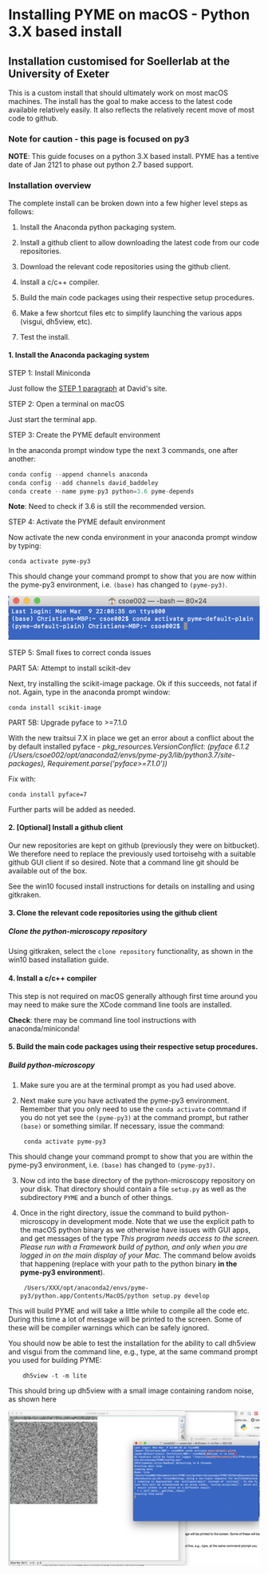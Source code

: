 # Installing PYME on macOS - Python 3.X based install

## Installation customised for Soellerlab at the University of Exeter

This is a custom install that should ultimately work on most macOS machines. The install has the goal to make access to the latest code available relatively easily. It also reflects the relatively recent move of most code to github.

### Note for caution - this page is focused on py3

**NOTE**: This guide focuses on a python 3.X based install. PYME has a tentive date of Jan 2121 to phase out python 2.7 based support.

### Installation overview

The complete install can be broken down into a few higher level steps as follows:

1. Install the Anaconda python packaging system.

2. Install a github client to allow downloading the latest code from our code repositories.

3. Download the relevant code repositories using the github client.

4. Install a c/c++ compiler.

4. Build the main code packages using their respective setup procedures.

5. Make a few shortcut files etc to simplify launching the various apps (visgui, dh5view, etc).

6. Test the install.

#### 1. Install the Anaconda packaging system

STEP 1: Install Miniconda

Just follow the [STEP 1 paragraph](http://python-microscopy.org/doc/Installation/InstallationWithAnaconda.html#step-1-installing-miniconda) at David's site.

STEP 2: Open a terminal on macOS

Just start the terminal app.

STEP 3: Create the PYME default environment

In the anaconda prompt window type the next 3 commands, one after another:

```python
conda config --append channels anaconda
conda config --add channels david_baddeley
conda create --name pyme-py3 python=3.6 pyme-depends
```
**Note**: Need to check if 3.6 is still the recommended version.

STEP 4: Activate the PYME default environment

Now activate the new conda environment in your anaconda prompt window by typing:

    conda activate pyme-py3

This should change your command prompt to show that you are now within the pyme-py3 environment, i.e.  ```(base)``` has changed to ```(pyme-py3)```.

![conda-activate](images/conda-activate-env.png)

STEP 5: Small fixes to correct conda issues

PART 5A: Attempt to install scikit-dev

Next, try installing the scikit-image package. Ok if this succeeds, not fatal if not. Again, type in the anaconda prompt window:

    conda install scikit-image

PART 5B: Upgrade pyface to >=7.1.0

With the new traitsui 7.X in place we get an error about a conflict about the by default installed pyface - *pkg_resources.VersionConflict: (pyface 6.1.2 (/Users/csoe002/opt/anaconda2/envs/pyme-py3/lib/python3.7/site-packages), Requirement.parse('pyface>=7.1.0'))*

Fix with:

	conda install pyface=7

Further parts will be added as needed.

#### 2. [Optional] Install a github client

Our new repositories are kept on github (previously they were on bitbucket). We therefore need to replace the previously used tortoisehg with a suitable github GUI client if so desired. Note that a command line git should be available out of the box.

See the win10 focused install instructions for details on installing and using gitkraken.

#### 3. Clone the relevant code repositories using the github client

##### Clone the python-microscopy repository

Using gitkraken, select the ```clone repository``` functionality, as shown in the win10 based installation guide.

#### 4. Install a c/c++ compiler

This step is not required on macOS generally although first time around you may need to make sure the XCode command line tools are installed.

**Check**: there may be command line tool instructions with anaconda/miniconda!
	
#### 5. Build the main code packages using their respective setup procedures.

##### Build python-microscopy

1. Make sure you are at the terminal prompt as you had used above.

2. Next make sure you have activated the pyme-py3 environment. Remember that you only need to use the ```conda activate``` command if you do not yet see the ```(pyme-py3)``` at the command prompt, but rather ```(base)```  or something similar. If necessary, issue the command:

        conda activate pyme-py3

This should change your command prompt to show that you are within the pyme-py3 environment, i.e.  ```(base)``` has changed to ```(pyme-py3)```.

3. Now cd into the base directory of the python-microscopy repository on your disk. That directory should contain a file ```setup.py``` as well as the subdirectory ```PYME``` and a bunch of other things.

4. Once in the right directory, issue the command to build python-microscopy in development mode. Note that we use the explicit path to the macOS python binary as we otherwise have issues with GUI apps, and get messages of the type *This program needs access to the screen. Please run with a Framework build of python, and only when you are logged in on the main display of your Mac.* The command below avoids that happening (replace with your path to the python binary **in the pyme-py3 environment**).

        /Users/XXX/opt/anaconda2/envs/pyme-py3/python.app/Contents/MacOS/python setup.py develop

This will build PYME and will take a little while to compile all the code etc. During this time a lot of message will be printed to the screen. Some of these will be compiler warnings which can be safely ignored.

You should now be able to test the installation for the ability to call dh5view and visgui from the command line, e.g., type, at the same command prompt you used for building PYME:

        dh5view -t -m lite

This should bring up dh5view with a small image containing random noise, as shown here


![dh5view-test](images/dh5view-test.png)

